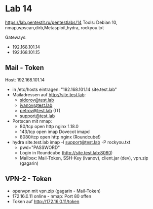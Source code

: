 # Lab 14

https://lab.pentestit.ru/pentestlabs/14
Tools: Debian 10, nmap,wpscan,dirb,Metasploit,hydra, rockyou.txt

Gateways: 
  * 192.168.101.14
  * 192.168.101.15
  
## Mail - Token 

Host: 192.168.101.14

- in /etc/hosts eintragen: "192.168.101.14 site.test.lab"
- Mailadressen auf http://site.test.lab:
  * sidorov@test.lab
  * ivanov@test.lab
  * petrov@test.lab (IT)
  * support@test.lab
- Portscan mit nmap: 
  * 80/tcp   open  http    nginx 1.18.0
  * 143/tcp  open  imap    Dovecot imapd
  * 8080/tcp open  http    nginx (Roundcube!)
- hydra site.test.lab imap -l support@test.lab -P rockyou.txt
  * pwd="PASSWORD"
  * Login in Roundcube (http://site.test.lab:8080)
  * Mailbox: Mail-Token, SSH-Key (ivanov), client.jar (dev), vpn.zip (gagarin)
   
## VPN-2 - Token

- openvpn mit vpn.zip (gagarin - Mail-Token)
- 172.16.0.11 online - nmap: Port 80 offen
- Token auf http://172.16.0.11/token
  

